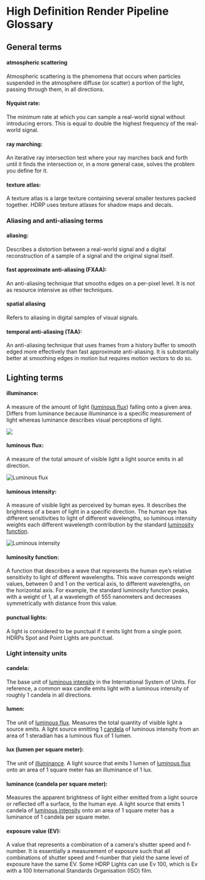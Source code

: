# High Definition Render Pipeline Glossary

## General terms

<a name="AtmosphericScattering"></a>

#### atmospheric scattering
Atmospheric scattering is the phenomena that occurs when particles suspended in the atmosphere diffuse (or scatter) a portion of the light, passing through them, in all directions.


<a name=”NyquistRate”></a>

#### Nyquist rate:
The minimum rate at which you can sample a real-world signal without introducing errors. This is equal to double the highest frequency of the real-world signal.

<a name="RayMarching"></a>

#### ray marching:
An iterative ray intersection test where your ray marches back and forth until it finds the intersection or, in a more general case, solves the problem you define for it.

<a name="TextureAtlas"></a>

#### texture atlas:

A texture atlas is a large texture containing several smaller textures packed together. HDRP uses texture atlases for shadow maps and decals.



### Aliasing and anti-aliasing terms

<a name=”Aliasing”></a>

#### aliasing:
Describes a distortion between a real-world signal and a digital reconstruction of a sample of a signal and the original signal itself.

<a name=”FastApproximateAntiAliasing”></a>

#### fast approximate anti-aliasing (FXAA):
An anti-aliasing technique that smooths edges on a per-pixel level. It is not as resource intensive as other techniques.

<a name=”SpatialAliasing”></a>

#### spatial aliasing
Refers to aliasing in digital samples of visual signals.


<a name="TemporalAntiAliasing"></a>

#### temporal anti-aliasing (TAA):
An anti-aliasing technique that uses frames from a history buffer to smooth edged more effectively than fast approximate anti-aliasing. It is substantially better at smoothing edges in motion but requires motion vectors to do so.



## Lighting terms

<a name="Illuminance"></a>

#### illuminance:

A measure of the amount of light ([luminous flux](#LuminousFlux)) falling onto a given area. Differs from luminance because illuminance is a specific measurement of light whereas luminance describes visual perceptions of light.

![](https://github.com/Unity-Technologies/ScriptableRenderPipeline/wiki/Pages/HDRP/Images/GlossaryLighting3.png)

<a name="LuminousFlux"></a>

#### luminous flux:
A measure of the total amount of visible light a light source emits in all direction.

![Luminous flux](https://github.com/Unity-Technologies/ScriptableRenderPipeline/wiki/Pages/HDRP/Images/GlossaryLighting1.png)

<a name="LuminousIntensity"></a>

#### luminous intensity:
A measure of visible light as perceived by human eyes. It describes the brightness of a beam of light in a specific direction. The human eye has different sensitivities to light of different wavelengths, so luminous intensity weights each different wavelength contribution by the standard [luminosity function](#LuminosityFunction).

![Luminous intensity](https://github.com/Unity-Technologies/ScriptableRenderPipeline/wiki/Pages/HDRP/Images/GlossaryLighting2.png)

<a name="LuminosityFunction"></a>

#### luminosity function:

A function that describes a wave that represents the human eye’s relative sensitivity to light of different wavelengths. This wave corresponds weight values, between 0 and 1 on the vertical axis, to different wavelengths, on the horizontal axis. For example, the standard luminosity function peaks, with a weight of 1, at a wavelength of 555 nanometers and decreases symmetrically with distance from this value.





<a name="PunctualLight"></a>

#### punctual lights: 
A light is considered to be punctual if it emits light from a single point. HDRPs Spot and Point Lights are punctual.






### Light intensity units

<a name="Candela"></a>

#### candela:
The base unit of [luminous intensity](#LuminousIntensity) in the International System of Units. For reference, a common wax candle emits light with a luminous intensity of roughly 1 candela in all directions.

<a name="Lumen"></a>

#### lumen:
The unit of [luminous flux](#LuminousFlux). Measures the total quantity of visible light a source emits. A light source emitting 1 [candela](#Candela) of luminous intensity from an area of 1 steradian has a luminous flux of 1 lumen.

<a name="Lux"></a>

#### lux (lumen per square meter):

The unit of [illuminance](#Illuminance). A light source that emits 1 lumen of [luminous flux](#LuminousFlux) onto an area of 1 square meter has an illuminance of 1 lux.

<a name="Luminance"></a>

#### luminance (candela per square meter):

Measures the apparent brightness of light either emitted from a light source or reflected off a surface, to the human eye. A light source that emits 1 candela of [luminous intensity](#LuminousIntensity) onto an area of 1 square meter has a luminance of 1 candela per square meter.

<a name="EV"></a>

#### exposure value (EV):

A value that represents a combination of a camera's shutter speed and f-number. It is essentially a measurement of exposure such that all combinations of shutter speed and f-number that yield the same level of exposure have the same EV. Some HDRP Lights can use Ev 100, which is Ev with a 100 International Standards Organisation (ISO) film.